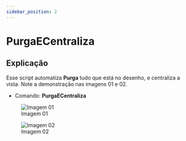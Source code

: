 ```yaml
---
sidebar_position: 2
---
```


# PurgaECentraliza

## Explicação

Esse script automatiza **Purga** tudo que está no desenho, e centraliza a vista. Note a demonstração nas imagens 01 e 02.

- Comando: **PurgaECentraliza**

<figure>
    <img src="/img/autocad/lisp/o-que-faz-purga-e-centraliza/img01.webp" alt="Imagem 01" />
    <figcaption>Imagem 01</figcaption>
</figure>

<figure>
    <img src="/img/autocad/lisp/o-que-faz-purga-e-centraliza/img02.webp" alt="Imagem 02" />
    <figcaption>Imagem 02</figcaption>
</figure>